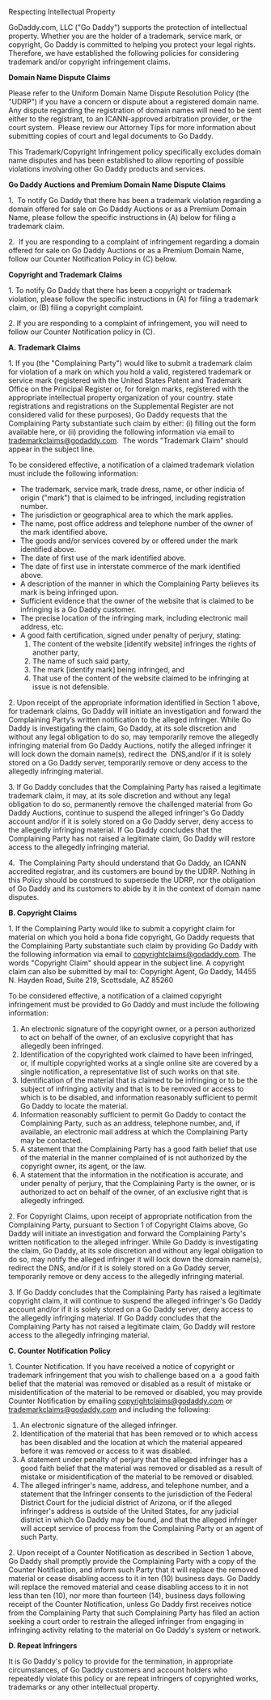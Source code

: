 Respecting Intellectual Property

GoDaddy.com, LLC ("Go Daddy") supports the protection of intellectual property. Whether you are the holder of a trademark, service mark, or copyright, Go Daddy is committed to helping you protect your legal rights. Therefore, we have established the following policies for considering trademark and/or copyright infringement claims.

**Domain Name Dispute Claims**

Please refer to the Uniform Domain Name Dispute Resolution Policy (the "UDRP") if you have a concern or dispute about a registered domain name. Any dispute regarding the registration of domain names will need to be sent either to the registrant, to an ICANN-approved arbitration provider, or the court system.  Please review our Attorney Tips for more information about submitting copies of court and legal documents to Go Daddy.

This Trademark/Copyright Infringement policy specifically excludes domain name disputes and has been established to allow reporting of possible violations involving other Go Daddy products and services.

**Go Daddy Auctions and Premium Domain Name Dispute Claims**

1.  To notify Go Daddy that there has been a trademark violation regarding a domain offered for sale on Go Daddy Auctions or as a Premium Domain Name, please follow the specific instructions in (A) below for filing a trademark claim.

2.  If you are responding to a complaint of infringement regarding a domain offered for sale on Go Daddy Auctions or as a Premium Domain Name, follow our Counter Notification Policy in (C) below.

**Copyright and Trademark Claims**

1\. To notify Go Daddy that there has been a copyright or trademark violation, please follow the specific instructions in (A) for filing a trademark claim, or (B) filing a copyright complaint.

2\. If you are responding to a complaint of infringement, you will need to follow our Counter Notification policy in (C).

**A. Trademark Claims**

1\. If you (the "Complaining Party") would like to submit a trademark claim for violation of a mark on which you hold a valid, registered trademark or service mark (registered with the United States Patent and Trademark Office on the Principal Register or, for foreign marks, registered with the appropriate intellectual property organization of your country. state registrations and registrations on the Supplemental Register are not considered valid for these purposes), Go Daddy requests that the Complaining Party substantiate such claim by either: (i) filling out the form available here, or (ii) providing the following information via email to trademarkclaims@godaddy.com.  The words "Trademark Claim" should appear in the subject line.

To be considered effective, a notification of a claimed trademark violation must include the following information:

*   The trademark, service mark, trade dress, name, or other indicia of origin ("mark") that is claimed to be infringed, including registration number.
*   The jurisdiction or geographical area to which the mark applies.
*   The name, post office address and telephone number of the owner of the mark identified above.
*   The goods and/or services covered by or offered under the mark identified above.
*   The date of first use of the mark identified above.
*   The date of first use in interstate commerce of the mark identified above.
*   A description of the manner in which the Complaining Party believes its mark is being infringed upon.
*   Sufficient evidence that the owner of the website that is claimed to be infringing is a Go Daddy customer.
*   The precise location of the infringing mark, including electronic mail address, etc.
*   A good faith certification, signed under penalty of perjury, stating:
    1.  The content of the website \[identify website\] infringes the rights of another party,
    2.  The name of such said party,
    3.  The mark \[identify mark\] being infringed, and
    4.  That use of the content of the website claimed to be infringing at issue is not defensible.

2\. Upon receipt of the appropriate information identified in Section 1 above, for trademark claims, Go Daddy will initiate an investigation and forward the Complaining Party’s written notification to the alleged infringer. While Go Daddy is investigating the claim, Go Daddy, at its sole discretion and without any legal obligation to do so, may temporarily remove the allegedly infringing material from Go Daddy Auctions, notify the alleged infringer it will lock down the domain name(s), redirect the  DNS,and/or if it is solely stored on a Go Daddy server, temporarily remove or deny access to the allegedly infringing material.

3\. If Go Daddy concludes that the Complaining Party has raised a legitimate trademark claim, it may, at its sole discretion and without any legal obligation to do so, permanently remove the challenged material from Go Daddy Auctions, continue to suspend the alleged infringer's Go Daddy account and/or if it is solely stored on a Go Daddy server, deny access to the allegedly infringing material. If Go Daddy concludes that the Complaining Party has not raised a legitimate claim, Go Daddy will restore access to the allegedly infringing material.

4.  The Complaining Party should understand that Go Daddy, an ICANN accredited registrar, and its customers are bound by the UDRP. Nothing in this Policy should be construed to supersede the UDRP, nor the obligation of Go Daddy and its customers to abide by it in the context of domain name disputes.

**B. Copyright Claims**

1\. If the Complaining Party would like to submit a copyright claim for material on which you hold a bona fide copyright, Go Daddy requests that the Complaining Party substantiate such claim by providing Go Daddy with the following information via email to copyrightclaims@godaddy.com. The words "Copyright Claim" should appear in the subject line. A copyright claim can also be submitted by mail to: Copyright Agent, Go Daddy, 14455 N. Hayden Road, Suite 219, Scottsdale, AZ 85260

To be considered effective, a notification of a claimed copyright infringement must be provided to Go Daddy and must include the following information:

1.  An electronic signature of the copyright owner, or a person authorized to act on behalf of the owner, of an exclusive copyright that has allegedly been infringed.
2.  Identification of the copyrighted work claimed to have been infringed, or, if multiple copyrighted works at a single online site are covered by a single notification, a representative list of such works on that site.
3.  Identification of the material that is claimed to be infringing or to be the subject of infringing activity and that is to be removed or access to which is to be disabled, and information reasonably sufficient to permit Go Daddy to locate the material.
4.  Information reasonably sufficient to permit Go Daddy to contact the Complaining Party, such as an address, telephone number, and, if available, an electronic mail address at which the Complaining Party may be contacted.
5.  A statement that the Complaining Party has a good faith belief that use of the material in the manner complained of is not authorized by the copyright owner, its agent, or the law.
6.  A statement that the information in the notification is accurate, and under penalty of perjury, that the Complaining Party is the owner, or is authorized to act on behalf of the owner, of an exclusive right that is allegedly infringed.

2\. For Copyright Claims, upon receipt of appropriate notification from the Complaining Party, pursuant to Section 1 of Copyright Claims above, Go Daddy will initiate an investigation and forward the Complaining Party's written notification to the alleged infringer. While Go Daddy is investigating the claim, Go Daddy, at its sole discretion and without any legal obligation to do so, may notify the alleged infringer it will lock down the domain name(s), redirect the DNS, and/or if it is solely stored on a Go Daddy server, temporarily remove or deny access to the allegedly infringing material.

3\. If Go Daddy concludes that the Complaining Party has raised a legitimate copyright claim, it will continue to suspend the alleged infringer's Go Daddy account and/or if it is solely stored on a Go Daddy server, deny access to the allegedly infringing material. If Go Daddy concludes that the Complaining Party has not raised a legitimate claim, Go Daddy will restore access to the allegedly infringing material.

**C. Counter Notification Policy**

1\. Counter Notification. If you have received a notice of copyright or trademark infringement that you wish to challenge based on a  a good faith belief that the material was removed or disabled as a result of mistake or misidentification of the material to be removed or disabled, you may provide Counter Notification by emailing copyrightclaims@godaddy.com or trademarkclaims@godaddy.com and including the following:

1.  An electronic signature of the alleged infringer.
2.  Identification of the material that has been removed or to which access has been disabled and the location at which the material appeared before it was removed or access to it was disabled.
3.  A statement under penalty of perjury that the alleged infringer has a good faith belief that the material was removed or disabled as a result of mistake or misidentification of the material to be removed or disabled.
4.  The alleged infringer's name, address, and telephone number, and a statement that the Infringer consents to the jurisdiction of the Federal District Court for the judicial district of Arizona, or if the alleged infringer's address is outside of the United States, for any judicial district in which Go Daddy may be found, and that the alleged infringer will accept service of process from the Complaining Party or an agent of such Party.

2\. Upon receipt of a Counter Notification as described in Section 1 above, Go Daddy shall promptly provide the Complaining Party with a copy of the Counter Notification, and inform such Party that it will replace the removed material or cease disabling access to it in ten (10) business days. Go Daddy will replace the removed material and cease disabling access to it in not less than ten (10), nor more than fourteen (14), business days following receipt of the Counter Notification, unless Go Daddy first receives notice from the Complaining Party that such Complaining Party has filed an action seeking a court order to restrain the alleged infringer from engaging in infringing activity relating to the material on Go Daddy's system or network.

**D. Repeat Infringers**

It is Go Daddy's policy to provide for the termination, in appropriate circumstances, of Go Daddy customers and account holders who repeatedly violate this policy or are repeat infringers of copyrighted works, trademarks or any other intellectual property.